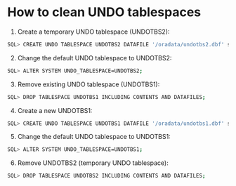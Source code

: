 # How to clean UNDO tablespaces

1. Create a temporary UNDO tablespace (UNDOTBS2):

```bash
SQL> CREATE UNDO TABLESPACE UNDOTBS2 DATAFILE '/oradata/undotbs2.dbf' size 5M;
```

2. Change the default UNDO tablespace to UNDOTBS2:

```bash
SQL> ALTER SYSTEM UNDO_TABLESPACE=UNDOTBS2;
```

3. Remove existing UNDO tablespace (UNDOTBS1):

```bash
SQL> DROP TABLESPACE UNDOTBS1 INCLUDING CONTENTS AND DATAFILES;
```

4. Create a new UNDOTBS1:

```bash
SQL> CREATE UNDO TABLESPACE UNDOTBS1 DATAFILE '/oradata/undotbs1.dbf' size 100M;
```

5. Change the default UNDO tablespace to UNDOTBS1:

```bash
SQL> ALTER SYSTEM UNDO_TABLESPACE=UNDOTBS1;
```

6. Remove UNDOTBS2 (temporary UNDO tablespace):

```bash
SQL> DROP TABLESPACE UNDOTBS2 INCLUDING CONTENTS AND DATAFILES;
```